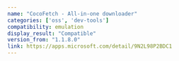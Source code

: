 ```yaml
---
name: "CocoFetch - All-in-one downloader"
categories: ['oss', 'dev-tools']
compatibility: emulation
display_result: "Compatible"
version_from: "1.1.8.0"
link: https://apps.microsoft.com/detail/9N2L98P2BDC1
---
```

